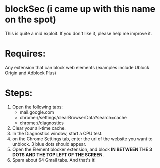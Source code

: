 # blockSec (i came up with this name on the spot)
This is quite a mid exploit. If you don't like it, please help me improve it.

# Requires:
Any extension that can block web elements (examples include Ublock Origin and Adblock Plus)

# Steps:
1. Open the following tabs:
    - mail.google.com
    - chrome://settings/clearBrowserData?search=cache
    - chrome://diagnostics
2. Clear your all-time cache.
3. In the Diagnostics window, start a CPU test.
4. on the Chrome Settings tab, enter the url of the website you want to unblock. 3 blue dots should appear.
5. Open the Element blocker extension, and block **IN BETWEEN THE 3 DOTS AND THE TOP LEFT OF THE SCREEN**.
6. Spam about 64 Gmail tabs.
And that's it! 
